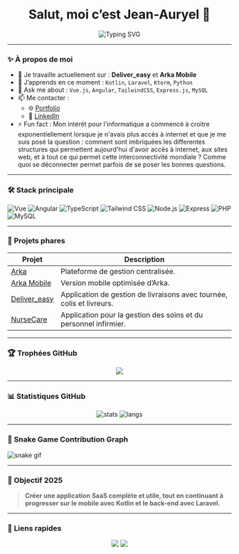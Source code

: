 <h1 align="center">Salut, moi c’est Jean-Auryel 👋</h1>
<p align="center">
  <img src="https://readme-typing-svg.demolab.com?font=Fira+Code&pause=1000&center=true&width=435&lines=Développeur+Fullstack+Web+%2F+Mobile;Passionné+par+l'innovation+numérique;Toujours+en+quête+d'apprentissage+💻" alt="Typing SVG" />
</p>

---

### ✨ À propos de moi

- 🔭 Je travaille actuellement sur : **Deliver_easy** et **Arka Mobile**
- 🌱 J’apprends en ce moment : `Kotlin`, `Laravel`, `Ktorm`, `Python`
- 💬 Ask me about : `Vue.js`, `Angular`, `TailwindCSS`, `Express.js`, `MySQL`
- 📫 Me contacter :
  - 🌐 [Portfolio](https://jean-auryel.dev)
  - 💼 [LinkedIn](https://www.linkedin.com/in/jean-auryel-isma%C3%ABl-akinotcho-a60a0661?utm_source=share&utm_campaign=share_via&utm_content=profile&utm_medium=android_app)
- ⚡ Fun fact : Mon intérêt pour l'informatique a commencé à croitre exponentiellement lorsque je n'avais plus accès à internet et que je me suis posé la question : comment sont imbriquées les differentes structures qui permettent aujourd'hui d'avoir accès à internet, aux sites web, et à tout ce qui permet cette interconnectivité mondiale ? Comme quoi se déconnecter permet parfois de se poser les bonnes questions.

---

### 🛠️ Stack principale

![Vue](https://img.shields.io/badge/Vue.js-35495E?style=for-the-badge&logo=vue.js&logoColor=4FC08D)
![Angular](https://img.shields.io/badge/Angular-DD0031?style=for-the-badge&logo=angular&logoColor=white)
![TypeScript](https://img.shields.io/badge/TypeScript-007ACC?style=for-the-badge&logo=typescript)
![Tailwind CSS](https://img.shields.io/badge/TailwindCSS-38B2AC?style=for-the-badge&logo=tailwind-css)
![Node.js](https://img.shields.io/badge/Node.js-339933?style=for-the-badge&logo=node.js)
![Express](https://img.shields.io/badge/Express.js-000000?style=for-the-badge&logo=express&logoColor=white)
![PHP](https://img.shields.io/badge/PHP-777BB4?style=for-the-badge&logo=php)
![MySQL](https://img.shields.io/badge/MySQL-4479A1?style=for-the-badge&logo=mysql)

---

### 🚀 Projets phares

| Projet        | Description |
|---------------|-------------|
| [Arka](https://github.com/jeanauryel/Arka) | Plateforme de gestion centralisée. |
| [Arka Mobile](https://github.com/jeanauryel/Arka-Mobile) | Version mobile optimisée d’Arka. |
| [Deliver_easy](https://github.com/jeanauryel/Deliver_easy) | Application de gestion de livraisons avec tournée, colis et livreurs. |
| [NurseCare](https://github.com/jeanauryel/NurseCare) | Application pour la gestion des soins et du personnel infirmier. |

---

### 🏆 Trophées GitHub

<p align="center">
  <img src="https://github-profile-trophy.vercel.app/?username=jeanauryel&theme=onedark&margin-w=15&no-frame=true" />
</p>

---

### 📊 Statistiques GitHub

<p align="center">
  <img src="https://github-readme-stats.vercel.app/api?username=jeanauryel&show_icons=true&theme=radical" alt="stats" />
  <img src="https://github-readme-stats.vercel.app/api/top-langs/?username=jeanauryel&layout=compact&theme=radical" alt="langs" />
</p>

---

### 🐍 Snake Game Contribution Graph

![snake gif](https://github.com/jeanauryel/jeanauryel/blob/output/github-contribution-grid-snake.svg)

---

### 🎯 Objectif 2025

> **Créer une application SaaS complète et utile, tout en continuant à progresser sur le mobile avec Kotlin et le back-end avec Laravel.**

---

### 🔗 Liens rapides

<p align="center">
  <a href="https://jeanauryel.github.io/portfolio/"><img src="https://img.shields.io/badge/-Voir mon Portfolio-000?style=for-the-badge&logo=firefox&logoColor=white"/></a>
  <a href="https://www.linkedin.com/in/jean-auryel-isma%C3%ABl-akinotcho-a60a0661?utm_source=share&utm_campaign=share_via&utm_content=profile&utm_medium=android_app"><img src="https://img.shields.io/badge/-Me contacter sur LinkedIn-0077B5?style=for-the-badge&logo=linkedin&logoColor=white"/></a>
</p>
